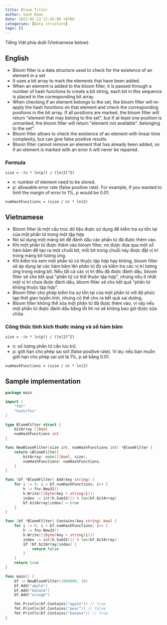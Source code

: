 ```yaml
---
title: Bloom filter
author: Sanh Doan
date: 2023-05-13 17:45:00 +0700
categories: [Data structure]
tags: []
---
```


Tiếng Việt phía dưới (Vietnamese below)

## English
- Bloom filter is a data structure used to check for the existence of an element in a set
- It uses a bit array to mark the elements that have been added.
- When an element is added to the bloom filter, it is passed through a number of hash functions to create a bit string, each bit in this sequence is placed in the corresponding bit array.
- When checking if an element belongs to the set, the bloom filter will re-apply the hash functions on that element and check the corresponding positions in the bit array. If all positions are marked, the bloom filter will return "element that may belong to the set", but if at least one position is unmarked, the bloom filter will return "element not available". belonging to the set".
- Bloom filter allows to check the existence of an element with linear time complexity, but can give false positive results.
- Bloom filter cannot remove an element that has already been added, so if an element is marked with an error it will never be repaired.
### Formula
```
size = -(n * ln(p)) / (ln(2)^2)
```
- n: number of element need to be stored.
- p: allowable error rate (false positive rate). For example, if you wanted to limit the margin of error to 1%, p would be 0.01.

```
numHashFunctions = (size / n) * ln(2)
```

## Vietnamese
- Bloom filter là một cấu trúc dữ liệu được sử dụng để kiểm tra sự tồn tại của một phần tử trong một tập hợp
- Nó sử dụng một mảng bit để đánh dấu các phần tử đã được thêm vào.
- Khi một phần tử được thêm vào bloom filter, nó được đưa qua một số hàm băm để tạo ra một chuỗi bit, mỗi bit trong chuỗi này được đặt vị trí trong mảng bit tương ứng.
- Khi kiểm tra xem một phần tử có thuộc tập hợp hay không, bloom filter sẽ áp dụng lại các hàm băm lên phần tử đó và kiểm tra các vị trí tương ứng trong mảng bit. Nếu tất cả các vị trí đều đã được đánh dấu, bloom filter sẽ cho kết quả "phần tử có thể thuộc tập hợp", nhưng nếu ít nhất một vị trí chưa được đánh dấu, bloom filter sẽ cho kết quả "phần tử không thuộc tập hợp".
- Bloom filter cho phép kiểm tra sự tồn tại của một phần tử với độ phức tạp thời gian tuyến tính, nhưng có thể cho ra kết quả sai dương.
- Bloom filter không thể xóa một phần tử đã được thêm vào, vì vậy nếu một phần tử được đánh dấu bằng lỗi thì nó sẽ không bao giờ được sửa chữa.
### Công thức tính kích thước mảng và số hàm băm
```
size = -(n * ln(p)) / (ln(2)^2)
```
- n: số lượng phần tử cần lưu trữ.
- p: giới hạn cho phép sai sót (false positive rate). Ví dụ: nếu bạn muốn giới hạn cho phép sai sót là 1%, p sẽ bằng 0.01.

```
numHashFunctions = (size / n) * ln(2)
```

## Sample implementation
```go
package main

import (
    "fmt"
    "hash/fnv"
)

type BloomFilter struct {
    bitArray []bool
    numHashFunctions int
}

func NewBloomFilter(size int, numHashFunctions int) *BloomFilter {
    return &BloomFilter{
        bitArray: make([]bool, size),
        numHashFunctions: numHashFunctions,
    }
}

func (bf *BloomFilter) Add(key string) {
    for i := 0; i < bf.numHashFunctions; i++ {
        h := fnv.New32()
        h.Write([]byte(key + string(i)))
        index := int(h.Sum32()) % len(bf.bitArray)
        bf.bitArray[index] = true
    }
}

func (bf *BloomFilter) Contains(key string) bool {
    for i := 0; i < bf.numHashFunctions; i++ {
        h := fnv.New32()
        h.Write([]byte(key + string(i)))
        index := int(h.Sum32()) % len(bf.bitArray)
        if !bf.bitArray[index] {
            return false
        }
    }
    return true
}

func main() {
    bf := NewBloomFilter(1000000, 10)
    bf.Add("apple")
    bf.Add("banana")
    bf.Add("orange")

    fmt.Println(bf.Contains("apple")) // true
    fmt.Println(bf.Contains("pear")) // false
    fmt.Println(bf.Contains("banana")) // true
}
```